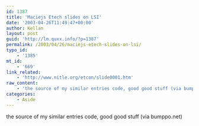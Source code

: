 ```yaml
---
id: 1387
title: 'Maciejs Etech slides on LSI'
date: '2003-04-26T11:49:47+00:00'
author: Kellan
layout: post
guid: 'http://lm.quxx.info/?p=1387'
permalink: /2003/04/26/maciejs-etech-slides-on-lsi/
typo_id:
    - '1385'
mt_id:
    - '669'
link_related:
    - 'http://www.nitle.org/etcon/slide0001.htm'
raw_content:
    - 'the source of my similar entries code, good good stuff (via bumppo.net)'
categories:
    - Aside
---
```


the source of my similar entries code, good good stuff (via bumppo.net)
